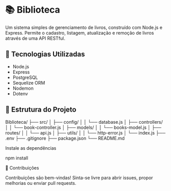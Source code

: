 # 📚 Biblioteca

Um sistema simples de gerenciamento de livros, construído com Node.js e Express. Permite o cadastro, listagem, atualização e remoção de livros através de uma API RESTful.

## 🚀 Tecnologias Utilizadas

- Node.js
- Express
- PostgreSQL
- Sequelize ORM
- Nodemon
- Dotenv

## 🧩 Estrutura do Projeto

Biblioteca/
├── src/
│ ├── config/
│ │ └── database.js
│ ├── controllers/
│ │ └── book-controller.js
│ ├── models/
│ │ └── books-model.js
│ ├── routes/
│ │ └── api.js
│ ├── utils/
│ │ └── http-error.js
│ └── index.js
├── .env
├── .gitignore
├── package.json
└── README.md

Instale as dependências

npm install

🤝 Contribuições

Contribuições são bem-vindas! Sinta-se livre para abrir issues, propor melhorias ou enviar pull requests.